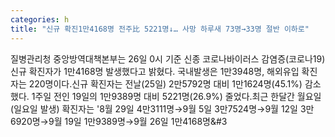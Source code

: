 ```yaml
---
categories: h
title: "신규 확진1만4168명 전주比 5221명↓… 사망 하루새 73명→33명 절반 이하로"
---
```

질병관리청 중앙방역대책본부는 26일 0시 기준 신종 코로나바이러스 감염증(코로나19) 신규 확진자가 1만4168명 발생했다고 밝혔다. 국내발생은 1만3948명, 해외유입 확진자는 220명이다.신규 확진자는 전날(25일) 2만5792명 대비 1만1624명(45.1%) 감소했다. 1주일 전인 19일의 1만9389명 대비 5221명(26.9%) 줄었다.최근 한달간 월요일(일요일 발생) 확진자는 &#39;8월 29일 4만3111명→9월 5일 3만7524명→9월 12일 3만6920명→9월 19일 1만9389명→9월 26일 1만4168명&#3